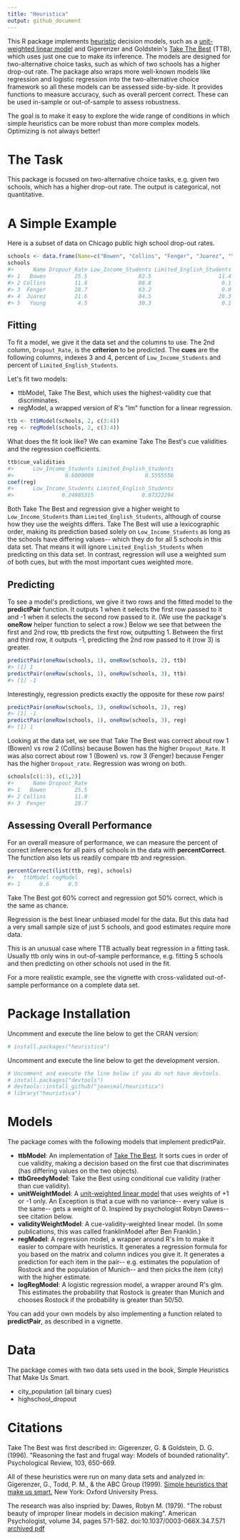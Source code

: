 ```yaml
---
title: "Heuristica"
output: github_document
---
```


<!-- README.md is generated from README.Rmd. Please edit that file and then run: -->
<!-- library(knitr); knit("README.Rmd") -->



This R package implements [heuristic](http://en.wikipedia.org/wiki/Heuristic) decision models, such as a [unit-weighted linear model](http://en.wikipedia.org/wiki/Unit-weighted_regression) and Gigerenzer and Goldstein's [Take The Best](http://en.wikipedia.org/wiki/Take-the-best_heuristic) (TTB), which uses just one cue to make its inference.  The models are designed for two-alternative choice tasks, such as which of two schools has a higher drop-out rate.  The package also wraps more well-known models like regression and logistic regression into the two-alternative choice framework so all these models can be assessed side-by-side.  It provides functions to measure accuracy, such as overall percent correct.  These can be used in-sample or out-of-sample to assess robustness.

The goal is to make it easy to explore the wide range of conditions in which simple heuristics can be more robust than more complex models.  Optimizing is not always better!

# The Task

This package is focused on two-alternative choice tasks, e.g. given two schools, which has a higher drop-out rate.  The output is categorical, not quantitative.

# A Simple Example

Here is a subset of data on Chicago public high school drop-out rates.

```r
schools <- data.frame(Name=c("Bowen", "Collins", "Fenger", "Juarez", "Young"), Dropout_Rate=c(25.5, 11.8, 28.7, 21.6, 4.5), Low_Income_Students=c(82.5, 88.8, 63.2, 84.5, 30.3), Limited_English_Students=c(11.4, 0.1, 0, 28.3, 0.1))
schools
#>      Name Dropout_Rate Low_Income_Students Limited_English_Students
#> 1   Bowen         25.5                82.5                     11.4
#> 2 Collins         11.8                88.8                      0.1
#> 3  Fenger         28.7                63.2                      0.0
#> 4  Juarez         21.6                84.5                     28.3
#> 5   Young          4.5                30.3                      0.1
```

## Fitting

To fit a model, we give it the data set and the columns to use.  The 2nd column, `Dropout_Rate`, is the __criterion__ to be predicted.  The __cues__ are the following columns, indexes 3 and 4, percent of `Low_Income_Students` and percent of `Limited_English_Students`.

Let's fit two models:
* ttbModel, Take The Best, which uses the highest-validity cue that discriminates.
* regModel, a wrapped version of R's "lm" function for a linear regression.


```r
ttb <- ttbModel(schools, 2, c(3:4))
reg <- regModel(schools, 2, c(3:4))
```

What does the fit look like?  We can examine Take The Best's cue validities and the regression coefficients.

```r
ttb$cue_validities
#>      Low_Income_Students Limited_English_Students 
#>                0.6000000                0.5555556
coef(reg)
#>      Low_Income_Students Limited_English_Students 
#>               0.24985315               0.07322294
```
Both Take The Best and regression give a higher weight to `Low_Income_Students` than `Limited_English_Students`, although of course how they use the weights differs.  Take The Best will use a lexicographic order, making its prediction based solely on `Low_Income_Students` as long as the schools have differing values-- which they do for all 5 schools in this data set.  That means it will ignore `Limited_English_Students` when predicting on this data set.  In contrast, regression will use a weighted sum of both cues, but with the most important cues weighted more.  

## Predicting

To see a model's predictions, we give it two rows and the fitted model to the __predictPair__ function.  It outputs 1 when it selects the first row passed to it and -1 when it selects the second row passed to it.  (We use the package's __oneRow__ helper function to select a row.)  Below we see that between the first and 2nd row, ttb predicts the first row, outputting 1.  Between the first and third row, it outputs -1, predicting the 2nd row passed to it (row 3) is greater.

```r
predictPair(oneRow(schools, 1), oneRow(schools, 2), ttb)
#> [1] 1
predictPair(oneRow(schools, 1), oneRow(schools, 3), ttb)
#> [1] -1
```

Interestingly, regression predicts exactly the opposite for these row pairs!

```r
predictPair(oneRow(schools, 1), oneRow(schools, 2), reg)
#> [1] -1
predictPair(oneRow(schools, 1), oneRow(schools, 3), reg)
#> [1] 1
```

Looking at the data set, we see that Take The Best was correct about row 1 (Bowen) vs row 2 (Collins) because Bowen has the higher `Dropout_Rate`.  It was also correct about row 1 (Bowen) vs. row 3 (Fenger) because Fenger has the higher `Dropout_rate`.  Regression was wrong on both.

```r
schools[c(1:3), c(1,2)]
#>      Name Dropout_Rate
#> 1   Bowen         25.5
#> 2 Collins         11.8
#> 3  Fenger         28.7
```

## Assessing Overall Performance

For an overall measure of performance, we can measure the percent of correct inferences for all pairs of schools in the data with __percentCorrect__.  The function also lets us readily compare ttb and regression.

```r
percentCorrect(list(ttb, reg), schools)
#>   ttbModel regModel
#> 1      0.6      0.5
```

Take The Best got 60% correct and regression got 50% correct, which is the same as chance.

Regression is the best linear unbiased model for the data.  But this data had a very small sample size of just 5 schools, and good estimates require more data.

This is an unusual case where TTB actually beat regression in a fitting task.  Usually ttb only wins in out-of-sample performance, e.g. fitting 5 schools and then predicting on other schools not used in the fit.

For a more realistic example, see the vignette with cross-validated out-of-sample performance on a complete data set.

# Package Installation

Uncomment and execute the line below to get the CRAN version:


```r
# install.packages("heuristica") 
```

Uncomment and execute the line below to get the development version.


```r
# Uncomment and execute the line below if you do not have devtools.
# install.packages("devtools") 
# devtools::install_github("jeanimal/heuristica")
# library("heuristica")
```

# Models

The package comes with the following models that implement predictPair.
* __ttbModel__: An implementation of [Take The Best](http://en.wikipedia.org/wiki/Take-the-best_heuristic). It sorts cues in order of cue validity, making a decision based on the first cue that discriminates (has differing values on the two objects).
* __ttbGreedyModel__: Take the Best using conditional cue validity (rather than cue validity).
* __unitWeightModel__: A [unit-weighted linear model](http://en.wikipedia.org/wiki/Unit-weighted_regression) that uses weights of +1 or -1 only.  An Exception is that a cue with no variance-- every value is the same-- gets a weight of 0.  Inspired by psychologist Robyn Dawes-- see citation below.
* __validityWeightModel__: A cue-validity-weighted linear model.  (In some publications, this was called franklinModel after Ben Franklin.)
* __regModel__: A regression model, a wrapper around R's lm to make it easier to compare with heuristics.  It generates a regression formula for you based on the matrix and column indices you give it.  It generates a prediction for each item in the pair-- e.g. estimates the population of Rostock and the population of Munich-- and then picks the item (city) with the higher estimate.
* __logRegModel__: A logistic regression model, a wrapper around R's glm.  This estimates the probability that Rostock is greater than Munich and chooses Rostock if the probability is greater than 50/50.

You can add your own models by also implementing a function related to __predictPair__, as described in a vignette.

# Data

The package comes with two data sets used in the book, Simple Heuristics That Make Us Smart.
* city_population (all binary cues)
* highschool_dropout

# Citations

Take The Best was first described in:
Gigerenzer, G. & Goldstein, D. G. (1996). "Reasoning the fast and frugal way: Models of bounded rationality". Psychological Review, 103, 650-669.

All of these heuristics were run on many data sets and analyzed in:
Gigerenzer, G., Todd, P. M., & the ABC Group (1999). [Simple heuristics that make us smart.](http://www.amazon.com/Simple-Heuristics-That-Make-Smart/dp/0195143817) New York: Oxford University Press. 

The research was also inspried by:
Dawes, Robyn M. (1979). "The robust beauty of improper linear models in decision making". American Psychologist, volume 34, pages 571-582. doi:10.1037/0003-066X.34.7.571 [archived pdf](http://www.cmu.edu/dietrich/sds/docs/dawes/the-robust-beauty-of-improper-linear-models-in-decision-making.pdf)


